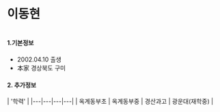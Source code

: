 <h1>
  이동현
<h1>

#### 1.기본정보
- 2002.04.10 출생
- 本家 경상북도 구미 


#### 2. 추가정보 
|  '학력'  |
|---|---|---|---|
| 옥계동부초 | 옥계동부중 | 경산과고 | 광운대(재학중) |


